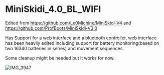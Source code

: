 # MiniSkidi_4.0_BL_WIFI
Edited from https://github.com/Le0Michine/MiniSkidi-V4 and https://github.com/ProfBoots/MiniSkidi-V3.0

Has Support for a web interface and a bluetooth controller, web interface has been heavily edited including support for battery monitoring(based on two 16340 batteries in series) and movement sequences.

Some cleanup might be needed but it works for now.

![IMG_3947](https://github.com/Le0Michine/MiniSkidi-V4/assets/2707008/762304bf-d1e7-49a4-ac41-ce67f41d6aca)
